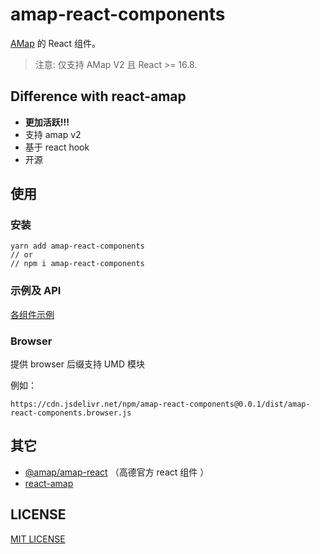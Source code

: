 # amap-react-components

[AMap](https://lbs.amap.com/api/jsapi-v2/summary/) 的 React 组件。

> 注意: 仅支持 AMap V2 且 React >= 16.8.

## Difference with react-amap

- **更加活跃!!!**
- 支持 amap v2
- 基于 react hook
- 开源

## 使用

### 安装

```
yarn add amap-react-components
// or
// npm i amap-react-components
```

### 示例及 API

[各组件示例](https://xyy94813.github.io/amap-react-components)

### Browser

提供 browser 后缀支持 UMD 模块

例如：

```
https://cdn.jsdelivr.net/npm/amap-react-components@0.0.1/dist/amap-react-components.browser.js
```

## 其它

- [@amap/amap-react](https://www.npmjs.com/package/@amap/amap-react) （高德官方 react 组件 ）
- [react-amap](https://github.com/elemefe/react-amap)

## LICENSE

[MIT LICENSE](./LICENSE.md)
